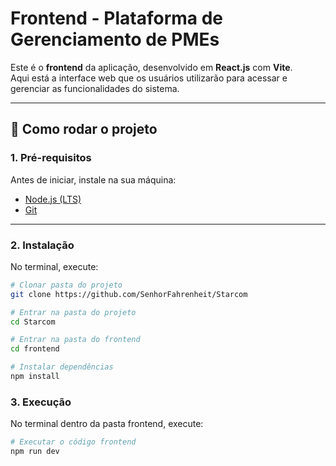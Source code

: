 # Frontend - Plataforma de Gerenciamento de PMEs

Este é o **frontend** da aplicação, desenvolvido em **React.js** com **Vite**.  
Aqui está a interface web que os usuários utilizarão para acessar e gerenciar as funcionalidades do sistema.

---

## 🚀 Como rodar o projeto

### 1. Pré-requisitos
Antes de iniciar, instale na sua máquina:
- [Node.js (LTS)](https://nodejs.org/)  
- [Git](https://git-scm.com/)

---

### 2. Instalação
No terminal, execute:

```bash
# Clonar pasta do projeto
git clone https://github.com/SenhorFahrenheit/Starcom

# Entrar na pasta do projeto
cd Starcom

# Entrar na pasta do frontend
cd frontend

# Instalar dependências
npm install
```

### 3. Execução
No terminal dentro da pasta frontend, execute:

```bash
# Executar o código frontend
npm run dev
```